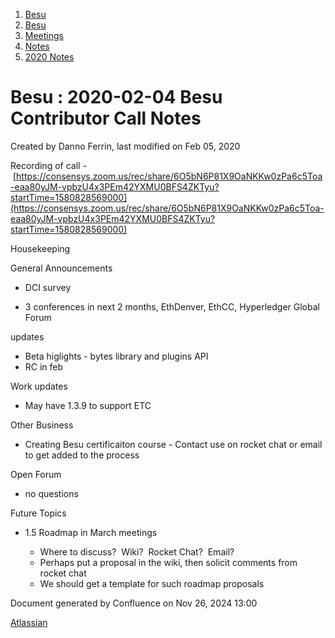 1. [Besu](index.html)
2. [Besu](Besu_22151173.html)
3. [Meetings](Meetings_22153838.html)
4. [Notes](Notes_22153888.html)
5. [2020 Notes](2020-Notes_22154209.html)

# Besu : 2020-02-04 Besu Contributor Call Notes

Created by Danno Ferrin, last modified on Feb 05, 2020

Recording of call - [https://consensys.zoom.us/rec/share/6O5bN6P81X9OaNKKw0zPa6c5Toa-eaa80yJM-vpbzU4x3PEm42YXMU0BFS4ZKTyu?startTime=1580828569000](https://consensys.zoom.us/rec/share/6O5bN6P81X9OaNKKw0zPa6c5Toa-eaa80yJM-vpbzU4x3PEm42YXMU0BFS4ZKTyu?startTime=1580828569000)

Housekeeping

General Announcements

- DCI survey

<!--THE END-->

- 3 conferences in next 2 months, EthDenver, EthCC, Hyperledger Global Forum

updates

- Beta higlights - bytes library and plugins API
- RC in feb

Work updates

- May have 1.3.9 to support ETC

Other Business

- Creating Besu certificaiton course - Contact use on rocket chat or email to get added to the process

Open Forum

- no questions

Future Topics

- 1.5 Roadmap in March meetings
  
  - Where to discuss?  Wiki?  Rocket Chat?  Email?
  - Perhaps put a proposal in the wiki, then solicit comments from rocket chat
  - We should get a template for such roadmap proposals

Document generated by Confluence on Nov 26, 2024 13:00

[Atlassian](http://www.atlassian.com/)
